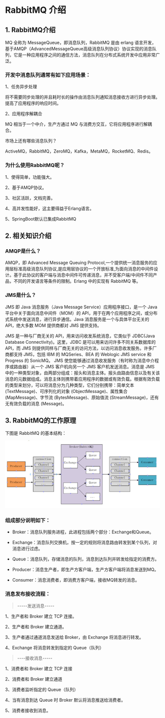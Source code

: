 # RabbitMQ 介绍

## 1. RabbitMQ介绍

MQ 全称为 MessageQueue，即消息队列，RabbitMQ 是由 erlang 语言开发，基于AMQP（AdvancedMessageQueue高级消息队列协议）协议实现的消息队列，它是一种应用程序之间的通信方法，消息队列在分布式系统开发中应用非常广泛。

### 开发中消息队列通常有如下应用场景：

1、任务异步处理

将不需要同步处理的并且耗时长的操作由消息队列通知消息接收方进行异步处理。提高了应用程序的响应时间。

2、应用程序解耦合

MQ 相当于一个中介，生产方通过 MQ 与消费方交互，它将应用程序进行解耦合。

市场上还有哪些消息队列？

ActiveMQ，RabbitMQ，ZeroMQ，Kafka，MetaMQ，RocketMQ、Redis。

### 为什么使用RabbitMQ呢？

1、使得简单，功能强大。

2、基于AMQP协议。

3、社区活跃，文档完善。

4、高并发性能好，这主要得益于Erlang语言。

5、SpringBoot默认已集成RabbitMQ

## 2. 相关知识介绍

### AMQP是什么？

AMQP，即 Advanced Message Queuing Protocol,一个提供统一消息服务的应用层标准高级消息队列协议,是应用层协议的一个开放标准,为面向消息的中间件设计。基于此协议的客户端与消息中间件可传递消息，并不受客户端/中间件不同产品，不同的开发语言等条件的限制。Erlang 中的实现有 RabbitMQ 等。

### JMS是什么？

JMS 即 Java 消息服务（Java Message Service）应用程序接口，是一个 Java 平台中关于面向消息中间件（MOM）的 API，用于在两个应用程序之间，或分布式系统中发送消息，进行异步通信。Java 消息服务是一个与具体平台无关的 API，绝大多数 MOM 提供商都对 JMS 提供支持。

JMS 是一种与厂商无关的 API，用来访问收发系统消息，它类似于 JDBC(Java Database Connectivity)。这里，JDBC 是可以用来访问许多不同关系数据库的 API，而 JMS 则提供同样与厂商无关的访问方法，以访问消息收发服务。许多厂商都支持 JMS，包括 IBM 的 MQSeries、BEA 的 Weblogic JMS service 和 Progress 的 SonicMQ。 JMS 使您能够通过消息收发服务（有时称为消息中介程序或路由器）从一个 JMS 客户机向另一个 JMS 客户机发送消息。消息是 JMS 中的一种类型对象，由两部分组成：报头和消息主体。报头由路由信息以及有关该消息的元数据组成。消息主体则携带着应用程序的数据或有效负载。根据有效负载的类型来划分，可以将消息分为几种类型，它们分别携带：简单文本(TextMessage)、可序列化的对象 (ObjectMessage)、属性集合 (MapMessage)、字节流 (BytesMessage)、原始值流 (StreamMessage)，还有无有效负载的消息 (Message)。

## 3. RabbitMQ的工作原理

下图是 RabbitMQ 的基本结构：

![jpg](../../image/rabbit01.jpg)

### 组成部分说明如下：

- Broker：消息队列服务进程，此进程包括两个部分：Exchange和Queue。

- Exchange：消息队列交换机，按一定的规则将消息路由转发到某个队列，对消息进行过虑。

- Queue：消息队列，存储消息的队列，消息到达队列并转发给指定的消费方。

- Producer：消息生产者，即生产方客户端，生产方客户端将消息发送到MQ。

- Consumer：消息消费者，即消费方客户端，接收MQ转发的消息。

### 消息发布接收流程：

> -----发送消息-----

1、生产者和 Broker 建立 TCP 连接。

2、生产者和 Broker 建立通道。

3、生产者通过通道消息发送给 Broker，由 Exchange 将消息进行转发。

4、Exchange 将消息转发到指定的 Queue（队列）

> ----接收消息-----

1、消费者和 Broker 建立 TCP 连接

2、消费者和 Broker 建立通道

3、消费者监听指定的 Queue（队列）

4、当有消息到达 Queue 时 Broker 默认将消息推送给消费者。

5、消费者接收到消息。

